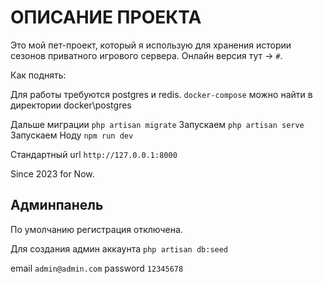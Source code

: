 # ОПИСАНИЕ ПРОЕКТА

Это мой пет-проект, который я использую для хранения истории сезонов приватного игрового сервера. Онлайн версия тут -> `#`.


Как поднять:

Для работы требуются postgres и redis. 
`docker-compose` можно найти в директории docker\postgres

Дальше миграции `php artisan migrate`
Запускаем `php artisan serve`
Запускаем Ноду `npm run dev`

Стандартный url `http://127.0.0.1:8000`


Since 2023 for Now.

## Админпанель
По умолчанию регистрация отключена.

Для создания админ аккаунта `php artisan db:seed`

email `admin@admin.com`
password `12345678`

